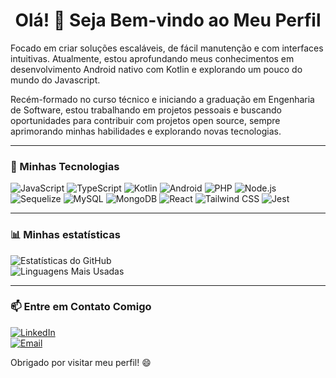<div align="center">

# Olá! 👋 Seja Bem-vindo ao Meu Perfil

</div>
Focado em criar soluções escaláveis, de fácil manutenção e com interfaces intuitivas. Atualmente, estou aprofundando meus conhecimentos em desenvolvimento Android nativo com Kotlin e explorando um pouco do mundo do Javascript.

Recém-formado no curso técnico e iniciando a graduação em Engenharia de Software, estou trabalhando em projetos pessoais e buscando oportunidades para contribuir com projetos open source, sempre aprimorando minhas habilidades e explorando novas tecnologias.




---
### 🌟 Minhas Tecnologias
![JavaScript](https://img.shields.io/badge/JavaScript-F7DF1E?style=for-the-badge&logo=javascript&logoColor=black)
![TypeScript](https://img.shields.io/badge/TypeScript-007ACC?style=for-the-badge&logo=typescript&logoColor=white)
![Kotlin](https://img.shields.io/badge/Kotlin-0095D5?style=for-the-badge&logo=kotlin&logoColor=white)
![Android](https://img.shields.io/badge/Android-3DDC84?style=for-the-badge&logo=android&logoColor=white)
![PHP](https://img.shields.io/badge/PHP-777BB4?style=for-the-badge&logo=php&logoColor=white)
![Node.js](https://img.shields.io/badge/Node.js-339933?style=for-the-badge&logo=nodedotjs&logoColor=white)
![Sequelize](https://img.shields.io/badge/Sequelize-52B0E7?style=for-the-badge&logo=sequelize&logoColor=white)
![MySQL](https://img.shields.io/badge/MySQL-4479A1?style=for-the-badge&logo=mysql&logoColor=white)
![MongoDB](https://img.shields.io/badge/MongoDB-47A248?style=for-the-badge&logo=mongodb&logoColor=white)
![React](https://img.shields.io/badge/React-61DAFB?style=for-the-badge&logo=react&logoColor=white)
![Tailwind CSS](https://img.shields.io/badge/TailwindCSS-38B2AC?style=for-the-badge&logo=tailwind-css&logoColor=white)
![Jest](https://img.shields.io/badge/Jest-C21325?style=for-the-badge&logo=jest&logoColor=white)

---

### 📊 Minhas estatísticas

![Estatísticas do GitHub](https://github-readme-stats.vercel.app/api?username=smViana19&show_icons=true&theme=radical)  
![Linguagens Mais Usadas](https://github-readme-stats.vercel.app/api/top-langs/?username=smViana19&layout=compact&theme=radical)

---


### 📫 Entre em Contato Comigo

[![LinkedIn](https://img.shields.io/badge/LinkedIn-0A66C2?style=for-the-badge&logo=linkedin&logoColor=white)](https://www.linkedin.com/in/samuel-viana-aab511266/)  
[![Email](https://img.shields.io/badge/Email-D14836?style=for-the-badge&logo=gmail&logoColor=white)](mailto:samuelfilipevianadois@gmail.com)

Obrigado por visitar meu perfil! 😄
